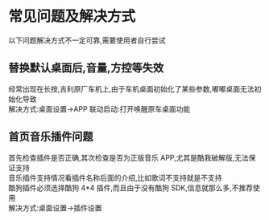 # 常见问题及解决方式

以下问题解决方式不一定可靠,需要使用者自行尝试

## 替换默认桌面后,音量,方控等失效

经常出现在长按,吉利原厂车机上,由于车机桌面初始化了某些参数,嘟嘟桌面无法初始化导致<br/>
解决方式:桌面设置->APP 联动启动:打开唤醒原车桌面功能

## 首页音乐插件问题

首先检查插件是否正确,其次检查是否为正版音乐 APP,尤其是酷我破解版,无法保证支持<br/>
音乐插件支持情况看插件名称后面的介绍,比如歌词不支持就是不支持<br/>
酷狗插件必须选择酷狗 4\*4 插件,而且由于没有酷狗 SDK,信息就那么多,不推荐使用<br/>
解决方式:桌面设置->插件设置
